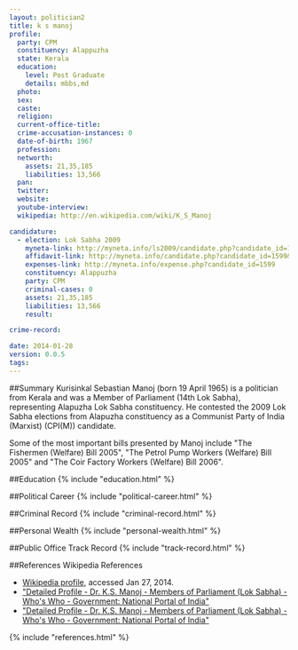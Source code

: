 ```yaml
---
layout: politician2
title: k s manoj
profile: 
  party: CPM
  constituency: Alappuzha
  state: Kerala
  education: 
    level: Post Graduate
    details: mbbs,md
  photo: 
  sex: 
  caste: 
  religion: 
  current-office-title: 
  crime-accusation-instances: 0
  date-of-birth: 1967
  profession: 
  networth: 
    assets: 21,35,185
    liabilities: 13,566
  pan: 
  twitter: 
  website: 
  youtube-interview: 
  wikipedia: http://en.wikipedia.com/wiki/K_S_Manoj

candidature: 
  - election: Lok Sabha 2009
    myneta-link: http://myneta.info/ls2009/candidate.php?candidate_id=1599
    affidavit-link: http://myneta.info/candidate.php?candidate_id=1599&scan=original
    expenses-link: http://myneta.info/expense.php?candidate_id=1599
    constituency: Alappuzha 
    party: CPM
    criminal-cases: 0
    assets: 21,35,185
    liabilities: 13,566
    result:  

crime-record: 

date: 2014-01-28
version: 0.0.5
tags: 
---
```

##Summary
Kurisinkal Sebastian Manoj (born 19 April 1965) is a politician from Kerala and was a Member of Parliament (14th Lok Sabha), representing Alapuzha Lok Sabha constituency. He contested the 2009 Lok Sabha elections from Alapuzha constituency as a Communist Party of India (Marxist) (CPI(M)) candidate.

Some of the most important bills presented by Manoj include "The Fishermen (Welfare) Bill 2005", "The Petrol Pump Workers (Welfare) Bill 2005" and "The Coir Factory Workers (Welfare) Bill 2006".


##Education
{% include "education.html" %}


##Political Career
{% include "political-career.html" %}


##Criminal Record
{% include "criminal-record.html" %}


##Personal Wealth
{% include "personal-wealth.html" %}


##Public Office Track Record
{% include "track-record.html" %}


##References
Wikipedia References
- [Wikipedia profile]({{page.profile.wikipedia}}), accessed Jan 27, 2014.
- ["Detailed Profile - Dr. K.S. Manoj - Members of Parliament (Lok Sabha) - Who's Who - Government: National Portal of India"][wiki1]
- ["Detailed Profile - Dr. K.S. Manoj - Members of Parliament (Lok Sabha) - Who's Who - Government: National Portal of India"][wiki2]

[wiki1]: http://india.gov.in/govt/loksabhampbiodata.php?mpcode=4182
[wiki2]: http://164.100.24.209/newls/Bulletin2detail.aspx?bull2date=02/22/2006


{% include "references.html" %}